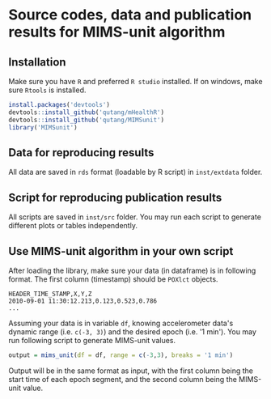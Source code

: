# Source codes, data and publication results for MIMS-unit algorithm

## Installation

Make sure you have `R` and preferred `R studio` installed. If on windows, make sure `Rtools` is installed.

```r
install.packages('devtools')
devtools::install_github('qutang/mHealthR')
devtools::install_github('qutang/MIMSunit')
library('MIMSunit')
```

## Data for reproducing results

All data are saved in `rds` format (loadable by R script) in `inst/extdata` folder.

## Script for reproducing publication results

All scripts are saved in `inst/src` folder. You may run each script to generate different plots or tables independently.

## Use MIMS-unit algorithm in your own script

After loading the library, make sure your data (in dataframe) is in following format. The first column (timestamp) should be `POXlct` objects.

```
HEADER_TIME_STAMP,X,Y,Z
2010-09-01 11:30:12.213,0.123,0.523,0.786
...
```

Assuming your data is in variable `df`, knowing accelerometer data's dynamic range (i.e. `c(-3, 3)`) and the desired epoch (i.e. '1 min'). You may run following script to generate MIMS-unit values.

```r
output = mims_unit(df = df, range = c(-3,3), breaks = '1 min')
```

Output will be in the same format as input, with the first column being the start time of each epoch segment, and the second column being the MIMS-unit value.
